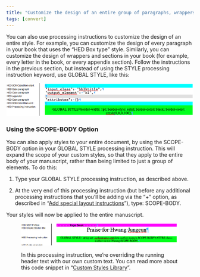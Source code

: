 ```yaml
---
title: "Customize the design of an entire group of paragraphs, wrappers, or sections"
tags: [convert]
---
```

 
<html><body><section data-type="chapter" class="hsecchapter" data-hederis-type="hsecchapter" id="global-paragraph-design" data-pi-attrs="id: global-paragraph-design; data-tags: convert;" role="doc-chapter" data-tags="convert" data-author-name=" " data-book-title=" " title="Customize the design of an entire group of paragraphs, wrappers, or sections"><p class="hblkp" data-hederis-type="hblkp" id="pQB1fQneV">You can also use processing instructions to customize the design of an entire style. For example, you can customize the design of every paragraph in your book that uses the &#8220;HED Box type&#8221; style. Similarly, you can customize the design of wrappers and sections in your book (for example, every letter in the book, or every appendix section). Follow the instructions in the previous section, but instead of using the STYLE processing instruction keyword, use GLOBAL STYLE, like this:</p><img data-hederis-type="hblkimg" class="hblkimg" id="pgjp7FduT" src="/images/globalstyle.png" data-img-src="/images/globalstyle.png"/><section class="hwprsubsection" data-hederis-type="hwprsubsection" id="pL9QEq3F0" data-type="subsection" title="Using the SCOPE-BODY Option"><h1 data-hederis-type="hblktitle" class="hblktitle" id="pqawXCBcr">Using the SCOPE-BODY Option</h1><p class="hblkp" data-hederis-type="hblkp" id="pnuY24DFC">You can also apply styles to your entire document, by using the SCOPE-BODY option in your GLOBAL STYLE processing instruction. This will expand the scope of your custom styles, so that they apply to the entire body of your manuscript, rather than being limited to just a group of elements. To do this:</p><ol class="hwprnumlist" data-hederis-type="hwprnumlist" id="pHNCBgKeW"><li class="hblkoli" data-hederis-type="hblkoli" id="livikIXCkl"><p class="hblkoli" data-hederis-type="hblklip" id="pcq5XvugD">Type your GLOBAL STYLE processing instruction, as described above.</p></li><li class="hblkoli" data-hederis-type="hblkoli" id="liakSAxw2J"><p class="hblkoli" data-hederis-type="hblklip" id="pzD8cEQ6w">At the very end of this processing instruction (but before any additional processing instructions that you&#8217;ll be adding via the &#8220;+&#8221; option, as described in &#8220;<a href="{% link _docs/custom-design.md %}" class="hspana" data-hederis-type="hspana" id="pBM3PoafR">Add special layout instructions</a>&#8221;), type: SCOPE-BODY.</p></li></ol><p class="hblkp" data-hederis-type="hblkp" id="pgRQElLKI">Your styles will now be applied to the entire manuscript.</p><figure class="hwprfig" data-hederis-type="hwprfig" id="pnCFVQ6gT"><img data-hederis-type="hblkimg" class="hblkimg" id="pxRer83Lp" src="/images/globalscopebody.png" data-img-src="/images/globalscopebody.png"/><p class="hblkcaption" data-hederis-type="hblkcaption" id="pPw3bMT4p">In this processing instruction, we&#8217;re overriding the running header text with our own custom text. You can read more about this code snippet in &#8220;<a href="{% link _docs/custom-style-library.md %}" class="hspana" data-hederis-type="hspana" id="pg6Bq6Dle">Custom Styles Library</a>&#8221;.</p></figure></section></section></body></html>
